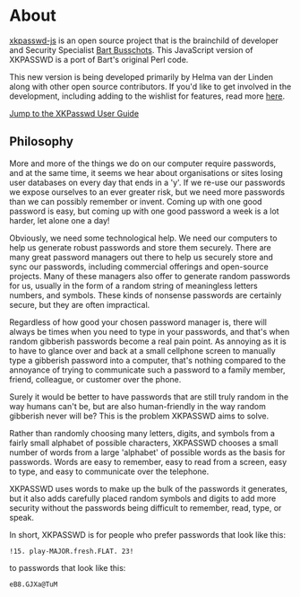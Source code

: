 # About

[xkpasswd-js](https://github.com/bartificer/xkpasswd-js) is an open source project that is the brainchild of developer and Security Specialist [Bart Busschots](https://github.com/bartificer). This JavaScript version of XKPASSWD is a port of Bart's original Perl code. 

This new version is being developed primarily by Helma van der Linden along with other open source contributors. If you'd like to get involved in the development, including adding to the wishlist for features, read more [here](help-xkpasswd.md).

[Jump to the XKPasswd User Guide](user-guide)

## Philosophy

More and more of the things we do on our computer require passwords, and at the same time, it seems we hear about organisations or sites losing user databases on every day that ends in a 'y'. If we re-use our passwords we expose ourselves to an ever greater risk, but we need more passwords than we can possibly remember or invent. Coming up with one good password is easy, but coming up with one good password a week is a lot harder, let alone one a day! 

Obviously, we need some technological help. We need our computers to help us generate robust passwords and store them securely. There are many great password managers out there to help us securely store and sync our passwords, including commercial offerings and open-source projects. Many of these managers also offer to generate random passwords for us, usually in the form of a random string of meaningless letters numbers, and symbols. These kinds of nonsense passwords are certainly secure, but they are often impractical. 

Regardless of how good your chosen password manager is, there will always be times when you need to type in your passwords, and that's when random gibberish passwords become a real pain point. As annoying as it is to have to glance over and back at a small cellphone screen to manually type a gibberish password into a computer, that's nothing compared to the annoyance of trying to communicate such a password to a family member, friend, colleague, or customer over the phone. 

Surely it would be better to have passwords that are still truly random in the way humans can't be, but are also human-friendly in the way random gibberish never will be? This is the problem XKPASSWD aims to solve. 

Rather than randomly choosing many letters, digits, and symbols from a fairly small alphabet of possible characters, XKPASSWD chooses a small number of words from a large 'alphabet' of possible words as the basis for passwords. Words are easy to remember, easy to read from a screen, easy to type, and easy to communicate over the telephone. 

XKPASSWD uses words to make up the bulk of the passwords it generates, but it also adds carefully placed random symbols and digits to add more security without the passwords being difficult to remember, read, type, or speak. 

In short, XKPASSWD is for people who prefer passwords that look like this: 

`!15. play-MAJOR.fresh.FLAT. 23!`

to passwords that look like this: 

`eB8.GJXa@TuM`
